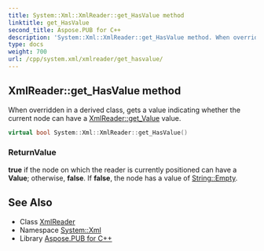 ```yaml
---
title: System::Xml::XmlReader::get_HasValue method
linktitle: get_HasValue
second_title: Aspose.PUB for C++
description: 'System::Xml::XmlReader::get_HasValue method. When overridden in a derived class, gets a value indicating whether the current node can have a XmlReader::get_Value value in C++.'
type: docs
weight: 700
url: /cpp/system.xml/xmlreader/get_hasvalue/
---
```

## XmlReader::get_HasValue method


When overridden in a derived class, gets a value indicating whether the current node can have a [XmlReader::get_Value](../get_value/) value.

```cpp
virtual bool System::Xml::XmlReader::get_HasValue()
```


### ReturnValue

**true** if the node on which the reader is currently positioned can have a **Value**; otherwise, **false**. If **false**, the node has a value of [String::Empty](../../../system/string/empty/).

## See Also

* Class [XmlReader](../)
* Namespace [System::Xml](../../)
* Library [Aspose.PUB for C++](../../../)
